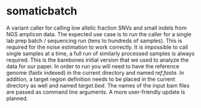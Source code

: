 # somaticbatch

A variant caller for calling low allelic fraction SNVs and small indels from NGS amplicon data. The expected use case is to run the caller for a single lab prep batch / sequencing run (tens to hundreds of samples). This is required for the noise estimation to work correctly. It is impossible to call single samples at a time, a full run of similarly processed samples is always required. This is the barebones initial version that we used to analyze the data for our paper. In order to run you will need to have the reference genome (faidx indexed) in the current directory and named *ref.fasta*. In addition, a target region definition needs to be placed in the current directory as well and named *target.bed*. The names of the input bam files are passed as command line arguments. A more user-friendly update is planned.
